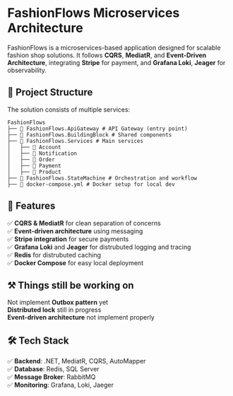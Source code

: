 # FashionFlows Microservices Architecture

FashionFlows is a microservices-based application designed for scalable fashion shop solutions. It follows **CQRS**, **MediatR**, and **Event-Driven Architecture**, integrating **Stripe** for payment, and **Grafana Loki**, **Jeager** for observability.

## 📜 Project Structure

The solution consists of multiple services:

```plaintext
FashionFlows
├── 📂 FashionFlows.ApiGateway # API Gateway (entry point)
├── 📂 FashionFlows.BuildingBlock # Shared components
├── 📂 FashionFlows.Services # Main services
│   ├── 📂 Account
│   ├── 📂 Notification 
│   ├── 📂 Order 
│   ├── 📂 Payment 
│   ├── 📂 Product
├── 📂 FashionFlows.StateMachine # Orchestration and workflow
├── 📄 docker-compose.yml # Docker setup for local dev
```

## 🚀 Features

✅ **CQRS & MediatR** for clean separation of concerns  
✅ **Event-driven architecture** using messaging  
✅ **Stripe integration** for secure payments  
✅ **Grafana Loki** and **Jeager** for distrubuted logging and tracing  
✅ **Redis** for distrubuted caching  
✅ **Docker Compose** for easy local deployment  

## ⚒ Things still be working on

Not implement **Outbox pattern** yet  
**Distributed lock** still in progress  
**Event-driven architecture** not implement properly  

## 🛠 Tech Stack

✅ **Backend**: .NET, MediatR, CQRS, AutoMapper  
✅ **Database**: Redis, SQL Server  
✅ **Message Broker**: RabbitMQ  
✅ **Monitoring**: Grafana, Loki, Jaeger  
